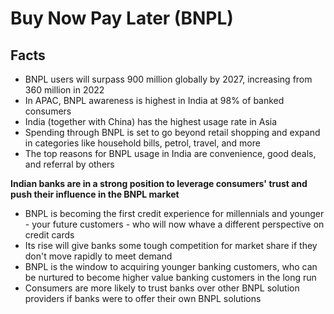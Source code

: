 # Buy Now Pay Later (BNPL)

## Facts

- BNPL users will surpass 900 million globally by 2027, increasing from 360 million in 2022
- In APAC, BNPL awareness is highest in India at 98% of banked consumers
- India (together with China) has the highest usage rate in Asia
- Spending through BNPL is set to go beyond retail shopping and expand in categories like household bills, petrol, travel, and more
- The top reasons for BNPL usage in India are convenience, good deals, and referral by others

**Indian banks are in a strong position to leverage consumers' trust and push their influence in the BNPL market**

- BNPL is becoming the first credit experience for millennials and younger - your future customers - who will now whave a different perspective on credit cards
- Its rise will give banks some tough competition for market share if they don't move rapidly to meet demand
- BNPL is the window to acquiring younger banking customers, who can be nurtured to become higher value banking customers in the long run
- Consumers are more likely to trust banks over other BNPL solution providers if banks were to offer their own BNPL solutions
